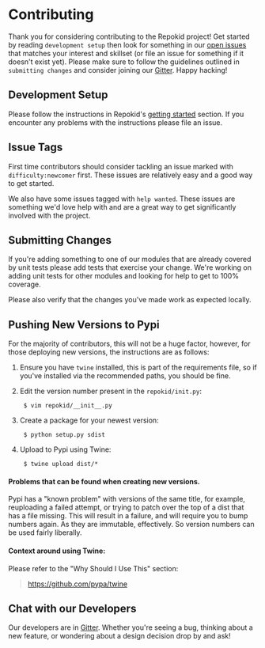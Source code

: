 Contributing
============
Thank you for considering contributing to the Repokid project!  Get started by reading `development setup` then look for something in our [open issues](https://github.com/Netflix/repokid/issues) that matches your interest and skillset (or file an issue for something if it doesn't exist yet).  Please make sure to follow the guidelines outlined in `submitting changes` and consider joining our [Gitter](https://gitter.im/netflix-repokid/Lobby).  Happy hacking!

Development Setup
-----------------
Please follow the instructions in Repokid's [getting started](https://github.com/Netflix/repokid/#getting-started) section.  If you encounter any problems with the instructions please file an issue.

Issue Tags
----------
First time contributors should consider tackling an issue marked with `difficulty:newcomer` first.  These issues are relatively easy and a good way to get started.  

We also have some issues tagged with `help wanted`.  These issues are something we'd love help with and are a great way to get significantly involved with the project.


Submitting Changes
------------------
If you're adding something to one of our modules that are already covered by unit tests please add tests that exercise your change.  We're working on adding unit tests for other modules and looking for help to get to 100% coverage.

Please also verify that the changes you've made work as expected locally.

Pushing New Versions to Pypi
----------------------------
For the majority of contributors, this will not be a huge factor, however, for those deploying new versions, the instructions are as follows:
1. Ensure you have `twine` installed, this is part of the requirements file, so if you've installed via the recommended paths, you should be fine.
2. Edit the version number present in the `repokid/init.py`:

        $ vim repokid/__init__.py

3. Create a package for your newest version:

        $ python setup.py sdist

4. Upload to Pypi using Twine:
        
        $ twine upload dist/*

#### Problems that can be found when creating new versions.
Pypi has a "known problem" with versions of the same title, for example, reuploading a failed attempt, or trying to patch over the top of a dist that has a file missing. This will result in a failure, and will require you to bump numbers again. As they are immutable, effectively. So version numbers can be used fairly liberally.

#### Context around using Twine:
Please refer to the "Why Should I Use This" section:
> https://github.com/pypa/twine

Chat with our Developers
------------------------
Our developers are in [Gitter](https://gitter.im/netflix-repokid/Lobby).  Whether you're seeing a bug, thinking about a new feature, or wondering about a design decision drop by and ask!
